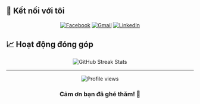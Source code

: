 
## 🤝 Kết nối với tôi

<div align="center">
  
[![Facebook](https://img.shields.io/badge/-Facebook-1877F2?style=for-the-badge&logo=Facebook&logoColor=white)](https://www.facebook.com/vuxngoday)
[![Gmail](https://img.shields.io/badge/-Gmail-D14836?style=for-the-badge&logo=Gmail&logoColor=white)](mailto:lvu.byte@gmail.com)
[![LinkedIn](https://img.shields.io/badge/-LinkedIn-0077B5?style=for-the-badge&logo=LinkedIn&logoColor=white)](https://www.linkedin.com/in/lvuxyz/)

</div>

## 📈 Hoạt động đóng góp

<div align="center">
  <img src="https://github-readme-streak-stats.herokuapp.com/?user=lvuxyz&theme=dracula" alt="GitHub Streak Stats"/>
</div>

---

<div align="center">
  <img src="https://komarev.com/ghpvc/?username=lvuxyz&color=blueviolet" alt="Profile views"/>
  
  ### Cảm ơn bạn đã ghé thăm! 👋
</div>
